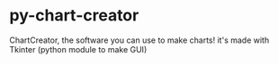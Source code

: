 # py-chart-creator

ChartCreator, the software you can use to make charts!
it's made with Tkinter (python module to make GUI)

